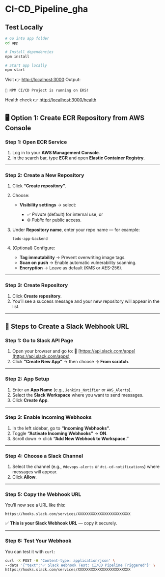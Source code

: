 # CI-CD_Pipeline_gha

##  Test Locally

```bash
# Go into app folder
cd app

# Install dependencies
npm install

# Start app locally
npm start
```

Visit 👉 [http://localhost:3000](http://localhost:3000)
Output:

```
🚀 NPM CI/CD Project is running on EKS!
```

Health check 👉 [http://localhost:3000/health](http://localhost:3000/health)


## 🖥️ **Option 1: Create ECR Repository from AWS Console**

### **Step 1:** Open ECR Service

1. Log in to your **AWS Management Console**.
2. In the search bar, type **ECR** and open **Elastic Container Registry**.

---

### **Step 2:** Create a New Repository

1. Click **“Create repository”**.
2. Choose:

   * **Visibility settings** → select:

     * ✅ *Private* (default) for internal use, or
     * 🌐 *Public* for public access.
3. Under **Repository name**, enter your repo name — for example:

   ```
   todo-app-backend
   ```
4. (Optional) Configure:

   * **Tag immutability** → Prevent overwriting image tags.
   * **Scan on push** → Enable automatic vulnerability scanning.
   * **Encryption** → Leave as default (KMS or AES-256).

---

### **Step 3:** Create Repository

1. Click **Create repository**.
2. You’ll see a success message and your new repository will appear in the list.

---

## 🧭 **Steps to Create a Slack Webhook URL**

### **Step 1: Go to Slack API Page**

1. Open your browser and go to:
   🔗 [https://api.slack.com/apps](https://api.slack.com/apps)
2. Click **“Create New App”** → then choose
   **→ From scratch**.

---

### **Step 2: App Setup**

1. Enter an **App Name** (e.g., `Jenkins_Notifier` or `AWS_Alerts`).
2. Select the **Slack Workspace** where you want to send messages.
3. Click **Create App**.

---

### **Step 3: Enable Incoming Webhooks**

1. In the left sidebar, go to **“Incoming Webhooks”**.
2. Toggle **“Activate Incoming Webhooks”** → **ON**.
3. Scroll down → click **“Add New Webhook to Workspace.”**

---

### **Step 4: Choose a Slack Channel**

1. Select the channel (e.g., `#devops-alerts` or `#ci-cd-notifications`) where messages will appear.
2. Click **Allow**.

---

### **Step 5: Copy the Webhook URL**

You’ll now see a URL like this:

```
https://hooks.slack.com/services/XXXXXXXXXXXXXXXXXXXXXXXX
```

✅ **This is your Slack Webhook URL** — copy it securely.

---

### **Step 6: Test Your Webhook**

You can test it with `curl`:

```bash
curl -X POST -H 'Content-type: application/json' \
--data '{"text":"✅ Slack Webhook Test: CI/CD Pipeline Triggered"}' \
https://hooks.slack.com/services/XXXXXXXXXXXXXXXXXXXXXXXX
```
